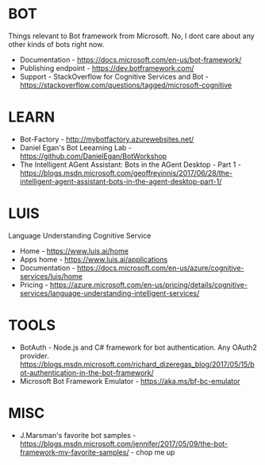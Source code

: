 # BOT
Things relevant to Bot framework from Microsoft.  No, I dont care about any other kinds of bots right now.
* Documentation - https://docs.microsoft.com/en-us/bot-framework/
* Publishing endpoint - https://dev.botframework.com/
* Support - StackOverflow for Cognitive Services and Bot - https://stackoverflow.com/questions/tagged/microsoft-cognitive

# LEARN
* Bot-Factory - http://mybotfactory.azurewebsites.net/
* Daniel Egan's Bot Leearning Lab - https://github.com/DanielEgan/BotWorkshop 
* The Intelligent AGent Assistant: Bots in the AGent Desktop - Part 1 - https://blogs.msdn.microsoft.com/geoffreyinnis/2017/06/28/the-intelligent-agent-assistant-bots-in-the-agent-desktop-part-1/

# LUIS
Language Understanding Cognitive Service
* Home - https://www.luis.ai/home
* Apps home - https://www.luis.ai/applications
* Documentation - https://docs.microsoft.com/en-us/azure/cognitive-services/luis/home
* Pricing - https://azure.microsoft.com/en-us/pricing/details/cognitive-services/language-understanding-intelligent-services/

# TOOLS
* BotAuth - Node.js and C# framework for  bot authentication.  Any OAuth2 provider.  https://blogs.msdn.microsoft.com/richard_dizeregas_blog/2017/05/15/bot-authentication-in-the-bot-framework/
* Microsoft Bot Framework Emulator - https://aka.ms/bf-bc-emulator 

# MISC
* J.Marsman's favorite bot samples - https://blogs.msdn.microsoft.com/jennifer/2017/05/09/the-bot-framework-my-favorite-samples/ - chop me up

